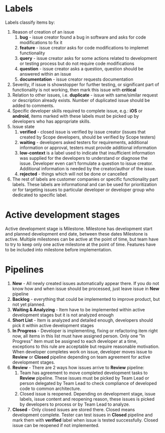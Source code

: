 Labels
=============

Labels classify items by:

 1. Reason of creation of an issue
     1. **bug** - issue creator found a bug in software and asks for code modifications to fix it
     2. **feature** - issue creator asks for code modifications to implemet functionality
     3. **query** - issue creator asks for some actions related to development or testing process but do not require code modifications
     4. **question** - issue creator asks a question, question should be answered within an issue
     5. **documentation** - issue creator requests documentation
 2. Severity, if issue is showstopper for further testing, or significant part of functionality is not working, then mark this issue with **critical**
 3. Relation to other issues, i.e. **duplicate** - issue with same/similar request or description already exists. Number of duplicated issue should be added to comments.
 4. Specific developer skills required to complete issue, e.g.: **iOS** or **android**, items marked with these labels must be picked up by developers who has appropriate skills.
 5. Issue state
     1. **verified** - closed issue is verified by issue creator (issues that created by Scope developers, should be verified by Scope testers)
     2. **waiting** - developers asked testers for requirements, additional information or approval, testers must provide additional information
     3. **low-context** is a label used to indicate that insufficient information was supplied for the developers to understand or diagnose the issue. Developer even can't formulate a question to issue creator. Additional information is needed by the creator/author of the issue.
     4. **rejected** - things which will not be done or cancelled
 5. The rest of labels are customer companies or specific functionality part labels. These labels are informational and can be used for prioritization or for targeting issues to particular developer or developer group who dedicated to specific  label.  

Active development stages
==========================

Active development stage is Milestone. Milestone has development start and planned development end date, between these dates Milestone is active. Multiple milestones can be active at the point of time, but team have to try to keep only one active milestone at the point of time. Features have to be included into milestone before implementation.   

Pipelines 
===================

 1. **New** - All newly created issues automatically appear there. If you do not know how and when issue should be processed, just leave issue in **New** pipeline
 2. **Backlog** - everything that could be implemented to improve product, but not yet planned.
 3. **Waiting & Analyzing** - Item have to be implemented within active development stages but it is not analyzed enough
 4. **Short List** - Item is analyzed and detailed enough, developers should pick it within active development stages
 5. **In Progress** - Developer is implementing, fixing or refactoring item right now, all items in this list must have assigned person. Only one "In Progress" item must be assigned to each developer at a time, exceptions to this rule are acceptable but require reasonable motivation. When developer completes work on issue, developer moves issue to **Review** or **Closed** pipeline depending on team agreement for active development stages.
 6. **Review** - There are 2 ways how issues arrive to **Review**  pipeline:
     1. Team has agreement to move completed development tasks to **Review** pipeline. These issues must be picked by Team Lead or person delegated by Team Lead to check compliance of developed code to common architecture.
     2. Closed issue is reopened. Depending on development stage, issue labels, issue content and reopening reason, these issues is picked by developers to process or by Team Lead to analyze.
 7. **Closed** - Only closed issues are stored there. Closed means development complete. Tester can test issues in **Closed** pipeline and mark them with **verified** label when issue is tested successfully. Closed issue can be reopened if not implemented.
 

 

